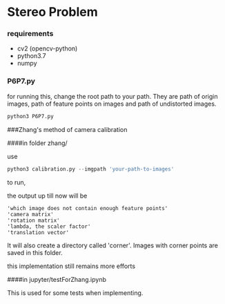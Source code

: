 # Stereo Problem

### requirements

- cv2 (opencv-python)
- python3.7
- numpy

### P6P7.py

for running this, change the root path to your path. They are path of origin images, path of feature points on images and path of undistorted images.

```python
python3 P6P7.py
```

###Zhang's method of camera calibration

####in folder zhang/

use

```python
python3 calibration.py --imgpath 'your-path-to-images'
```

to run,

the output up till now will be

```
'which image does not contain enough feature points'
'camera matrix'
'rotation matrix'
'lambda, the scaler factor'
'translation vector'
```

It will also create a directory called 'corner'. Images with corner points are saved in this folder.

this implementation still remains more efforts

####in jupyter/testForZhang.ipynb

This is used for some tests when implementing.